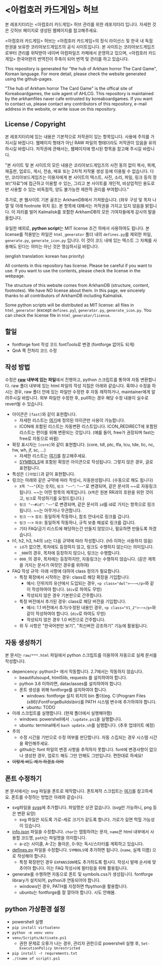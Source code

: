 # <아컴호러 카드게임> 허브

본 레포지터리는 <아컴호러 카드게임> 허브 관리를 위한 레포지터리 입니다. 자세한 것은 깃허브 페이지로 생성된 웹페이지를 참고해주세요.

<아컴호러 카드게임> 허브는 <아컴호러 카드게임>의 정식 라이선스 및 한국 내 독점 판권을 보유한 코리아보드게임즈의 공식 사이트입니다. 본 사이트는 코리아보드게임즈로부터 관리를 위탁받아 네이버 아컴파일즈 카페에서 운영하고 있으며, <아컴호러 카드게임> 한국어판의 번역진이 주축이 되어 번역 및 관리를 하고 있습니다. 

This repository is generated for "the hub of Arkham horror The Card Game", Korean language. For more detail, please check the website generated using the github-pages.

"The hub of Arkham horror The Card Game" is the offical site of Koreaboardgames, the sole agent of AHLCG. This repository is maintained by the arkhamfiles naver cafe entrusted by koreaboardgames. If you want to contact us, please contact any contributors of this repository, e-mail address in the website, or write issue on this repository.

## License / Copyright

본 레포지터리에 있는 내용은 기본적으로 저작권이 있는 항목입니다. 사용에 주의를 가지시길 바랍니다. 웹페이지 형태가 아닌 RAW 파일의 형태더라도 저작권이 있음을 유의하시길 바랍니다. 저작권에 관해서는, 웹페이지에 명시된 항목을 참고해 주시길 바랍니다.

"본 사이트 및 본 사이트의 모든 내용은 코리아보드게임즈의 사전 동의 없이 복사, 복제, 재출판, 업로드, 게시, 전송, 배포 또는 2차적 저작물 생성 등에 이용될 수 없습니다. 다만, 코리아보드게임즈는 이용자에게 본 사이트의 텍스트, 사진, 소리, 파일, 링크 등의 정보(“자료”)에 접근하고 이용할 수 있는, 그리고 본 사이트를 개인적, 비상업적인 용도로만 사용할 수 있는 비독점적, 양도 불가능한 제한적 권리를 부여합니다."

추가로, 본 웹사이트 기본 골조는 ArkhamDB에서 가져왔습니다. (좌우 구성 및 목차 나열 및 아래 footnote 위치 등). 본 항목에 대해서는 저작권을 가지고 있지 않음을 밝힙니다. 이 자리를 빌어 Kalmalisk를 포함한 ArkhamDB의 모든 기여자들에게 감사의 말을 올립니다.

유일한 예외로, **python script**는 MIT license 조건 하에서 사용하여도 됩니다. 본 license를 적용받는 파일은 `html_generator` 폴더 내의 `defines.py`를 제외한 파일, `generate.py`, `generate_icon.py` 입니다. 이 것이 코드 내에 있는 텍스트 그 자체를 사용해도 된다는 의미는 아닌 것은 명심하시길 바랍니다.

(english translation: korean has priority)

All contents in this repository has license. Please be careful if you want to use. If you want to use the contents, please check the license in the webpage.

The structure of this website comes from ArkhamDB (structure, content, footnotes). We have NO license about them. In this page, we sincerely thanks to all contributors of ArkhamDB including Kalmalisk.

Some python scripts will be distributed as MIT license: all files in `html_generator` (except `defines.py`), `generator.py`, `generate_icon.py`. You can check the license file in `html_generator/license`.

## 할일

* fontforge font 작성 코드 fontTools로 변경 (fontforge 없어도 되게)
* QnA 쪽 전처리 코드 수정

## 작성 방법

수정은 **[raw](raw) 내부에 있는 파일**에서 진행하고, python 스크립트를 통하여 자동 변환합니다. raw 폴더 내부에 있는 html 파일의 작성 지침은 아래와 같습니다. 혹여나 수정을 하시는 경우, raw 폴더 안에 있는 파일만 수정한 후 자동 제작하거나, maintainer에게 알려주시길 바랍니다. 외부 파일만 수정한 후, pull하는 경우 해당 수정 내용이 실수로 revert될 수 있습니다.

* 아이콘은 `[fast]`와 같이 표현합니다.
  * 자세한 리스트는 [여기](html_generator/defines.py#L6)에 정의된 아이콘만 사용이 가능합니다.
  * ICON에 포함된 리스트는 자동변환 리스트입니다. ICON_REDIRECT에 포함된 리스트는 편이를 위해 변환되는 것입니다. (예를 들어, free가 권장되며 fast는 free로 자동으로 바뀜)
* 확장 표시자는 `[core]`와 같이 표현합니다. (core, tdl, ptc, tfa, tcu, tde, tic, nc, hw, wh, jf, sc, ...)
  * 자세한 리스트는 [여기](html_generator/defines.py#L43)를 참고해주세요.
  * [SYMBOLS](html_generator/defines.py#29)에 포함된 확장은 아이콘으로 작성됩니다. 그렇지 않은 경우, 글로 표현됩니다.
* 특성은 `[[마법]]`과 같이 표현합니다.
* 링크는 아래와 같은 규약에 따라 작성시, 자동완성됩니다. (수동으로 해도 됩니다)
  * `X쪽 "~~"`(X는 숫자), `링크 "~~"`: `"~~"`로 변경되며, 같은 문서의 ~~로 자동링크됩니다. ~~는 어떤 항목의 제목입니다. (`X쪽`은 원본 RR과의 호완을 위한 것이고, `링크`로 작성하기를 요청드립니다.)
  * `링크 "~~#id"`: `"~~"`로 변경되며, 같은 문서의 `id`를 id로 가지는 항목으로 링크됩니다. ~~는 아무거나 무관합니다.
  * `링크` --> `참조`: 동일하게 작동하나, 참조 안내서로 링크를 겁니다.
  * `링크` --> `파큐`: 동일하게 작동하나, 규칙 보충 해설로 링크를 겁니다.
  * 기타 FAQ/금기 리스트에 해당하는건 만들지 않았으나, 필요하면 만들도록 하겠습니다.
* h1, h2, h3, h4의 `id`는 다음 규약에 따라 작성합니다. (h5 이하는 사용하지 않음)
  * `id`가 없으면, 목차에도 등장하지 않고, 링크도 수행하지 않는다는 의미입니다.
  * `_000`의 경우, 목차에 등장하지 않으나, 링크는 수행합니다.
  * `000_`의 경우, 목차에는 등장하지만, 자동링크는 수행하지 않습니다. (같은 제목을 가지는 문서가 여럿인 경우를 위하여)
* FAQ 작성 규약: 아래 사항에 대하여 class 정의가 필요합니다.
  * 특정 확장에서 시작하는 경우: class로 해당 확장을 기입합니다.
    * 예시: 던위치의 유산에서 도입되는 경우, `<p class="dwl">~~~</p>`와 같이 작성하여야 합니다. (`div`로 하여도 무방)
    * 작성되지 않은 경우 기본판으로 간주합니다.
  * 특정 버전에서 추가된 경우: class로 해당 버전을 기입합니다.
    * 예시: 1.1 버전에서 추가/수정된 내용인 경우, `<p class="V1_2">~~</p>`와 같이 작성하여야 합니다. (`div`로 하여도 무방)
    * 작성되지 않은 경우 1.0 버전으로 간주합니다.
  * 위 두 사항은 "한국어판만 보기", "최신버전 강조하기" 기능에 활용됩니다.

## 자동 생성하기

본 문서는 `raw/***.html` 파일에서 python 스크립트를 이용하여 자동으로 실제 문서를 작성합니다.
  * depencency: python3+ 에서 작동합니다. 2.7에서는 작동하지 않습니다.
    * beautifulsoup4, html5lib, requests 를 설치하여야 합니다.
    * python 3.6 이하라면, dataclasses를 설치하여야 합니다.
    * 폰트 생성을 위해 fontforge를 설치하여야 합니다.
      * windows: fontforge 설치 위치의 bin 폴더(eg. C:\Program Files (x86)\FontForgeBuilds\bin)를 PATH 시스템 변수에 추가하여야 합니다.
      * ubuntu: TODO
  * 아래 스크립트를 실행합니다. (현재 폴더에서 실행해야함)
    * windows: powershell에서 `.\update.ps1`을 실행합니다.
    * ubuntu: terminal에서 `bash update.sh`를 실행합니다. (추후 업데이트 예정)
  * 주의
    * 수정 시간을 기반으로 수정 여부를 판단합니다. 자동 스킵되는 경우 시스템 시간을 확인해주세요.
    * github는 font 파일의 변경 사항을 추적하지 못합니다. font에 변경사항이 없으나 생성한 경우, 업로드 해도 그만 안해도 그만입니다. 편한대로 하세요!
  * ~~이렇게 써도 제가 하겠죠 아마~~
    
## 폰트 수정하기

본 문서에서는 svg 파일을 폰트로 제작합니다. 폰트제작 스크립트는 [여기](generate_icon.py)를 참고하세요. 폰트를 수정하는 방법은 아래와 같습니다.

 * svg파일을 [svgs](svgs)에 추가합니다. 파일명은 상관 없습니다. (svg만 가능하니, png 등은 변환 요망)
   * svg 파일은 되도록 가로-세로 크기가 같도록 합니다. 가로가 길면 먹힐 가능성이 있습니다.
 * [info.json](svgs/info.json) 파일을 수정합니다. `char`는 맵핑하려는 문자, `name`은 html 내부에서 사용할 코드명, `path`는 파일명을 의미합니다.
   * a-z는 사이클, A-Z는 돌아온, 0-9는 독시/스타터를 계획하고 있습니다.
 * [defines.py](html_generator/defines.py) 파일을 수정합니다. `SYMBOLS`에 추가하면 됩니다. (`name`, 실제 이름) 으로 작성해야 합니다.
   * 특정 확장판인 경우 `EXPANSION`에도 추가하도록 합시다. 작성시 발매 순서에 맞추어야 합니다. 이는 FAQ 작성시에 필터링을 위해 활용됩니다.
 * generate를 수행하면 자동으로 폰트 및 symbols.css가 생성됩니다. fontforge library가 설치되어, python과 연동되어야 합니다.
   * windows인 경우, PATH를 지정하면 ffpython을 활용합니다.
   * ubuntu는 fontforge를 잘 깔아야 합니다. 시도 안해봄.

## python 가상환경 설정
 * powershell 실행
 * `pip install virtualenv`
 * `python -m venv venv`
 * `venv/Scripts/Activate.ps1`
   * 권한 문제로 오류가 나는 경우, 관리자 권한으로 powershell 실행 후, `Set-ExecutionPolicy Unrestricted`
 * `pip install -r requrements.txt`
 * `./(name of script).ps1`
